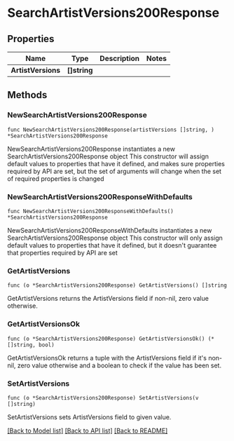 # SearchArtistVersions200Response

## Properties

Name | Type | Description | Notes
------------ | ------------- | ------------- | -------------
**ArtistVersions** | **[]string** |  | 

## Methods

### NewSearchArtistVersions200Response

`func NewSearchArtistVersions200Response(artistVersions []string, ) *SearchArtistVersions200Response`

NewSearchArtistVersions200Response instantiates a new SearchArtistVersions200Response object
This constructor will assign default values to properties that have it defined,
and makes sure properties required by API are set, but the set of arguments
will change when the set of required properties is changed

### NewSearchArtistVersions200ResponseWithDefaults

`func NewSearchArtistVersions200ResponseWithDefaults() *SearchArtistVersions200Response`

NewSearchArtistVersions200ResponseWithDefaults instantiates a new SearchArtistVersions200Response object
This constructor will only assign default values to properties that have it defined,
but it doesn't guarantee that properties required by API are set

### GetArtistVersions

`func (o *SearchArtistVersions200Response) GetArtistVersions() []string`

GetArtistVersions returns the ArtistVersions field if non-nil, zero value otherwise.

### GetArtistVersionsOk

`func (o *SearchArtistVersions200Response) GetArtistVersionsOk() (*[]string, bool)`

GetArtistVersionsOk returns a tuple with the ArtistVersions field if it's non-nil, zero value otherwise
and a boolean to check if the value has been set.

### SetArtistVersions

`func (o *SearchArtistVersions200Response) SetArtistVersions(v []string)`

SetArtistVersions sets ArtistVersions field to given value.



[[Back to Model list]](../README.md#documentation-for-models) [[Back to API list]](../README.md#documentation-for-api-endpoints) [[Back to README]](../README.md)


